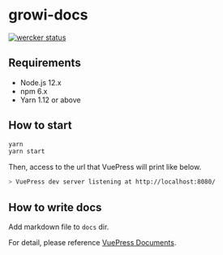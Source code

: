 # growi-docs

[![wercker status](https://app.wercker.com/status/ac72ddc31b1e63f61717bcc1633b7c7f/s/master "wercker status")](https://app.wercker.com/project/byKey/ac72ddc31b1e63f61717bcc1633b7c7f)

## Requirements

- Node.js 12.x
- npm 6.x
- Yarn 1.12 or above

## How to start

``` bash
yarn
yarn start
```

Then, access to the url that VuePress will print like below.

``` bash
> VuePress dev server listening at http://localhost:8080/
```

## How to write docs

Add markdown file to `docs` dir.

For detail, please reference [VuePress Documents](https://vuepress.vuejs.org/).
